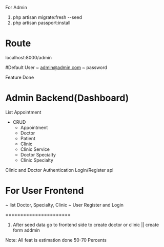 



For Admin 

1. php artisan migrate:fresh --seed
2. php artisan passport:install

# Route 
localhost:8000/admin

#Default User
~ admin@admin.com
~ password



Feature Done
# Admin Backend(Dashboard)
List Appointment
+ CRUD
  - Appointment
  - Doctor
  - Patient
  - Clinic
  - Clinic Service
  - Doctor Specialty
  - Clinic Specialty
  
Clinic and Doctor Authentication Login/Register api


# For User Frontend
~ list Doctor, Specialty, Clinic
~ User Register and Login

======================

1. After seed data go to frontend side to create doctor or clinic || create form addmin 


Note: All feat is estimation done 50-70 Percents

